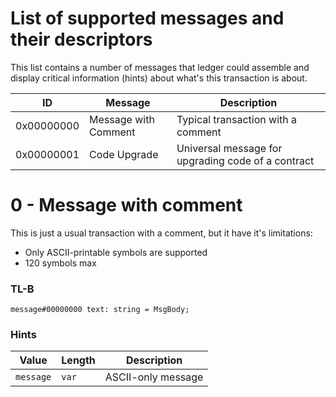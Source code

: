 # List of supported messages and their descriptors

This list contains a number of messages that ledger could assemble and display critical information (hints) about what's this transaction is about.

| ID | Message | Description |
| --- | --- | --- |
| 0x00000000 | Message with Comment| Typical transaction with a comment|
| 0x00000001 | Code Upgrade | Universal message for upgrading code of a contract |

# 0 - Message with comment

This is just a usual transaction with a comment, but it have it's limitations:
* Only ASCII-printable symbols are supported
* 120 symbols max

### TL-B
```
message#00000000 text: string = MsgBody;
```

### Hints
| Value | Length | Description |
| --- | --- | --- |
| `message` | `var` | ASCII-only message |
